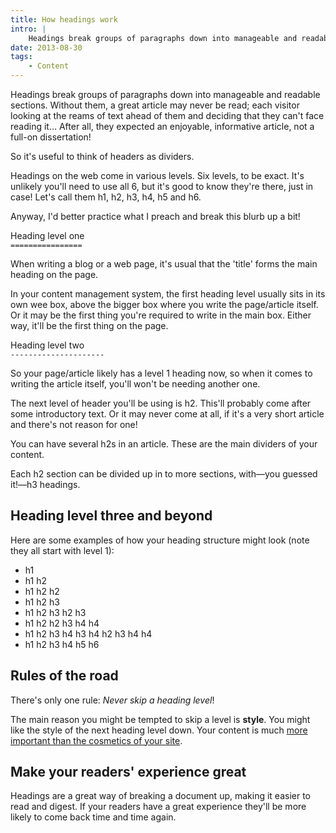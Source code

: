 ```yaml
---
title: How headings work
intro: |
    Headings break groups of paragraphs down into manageable and readable sections, which makes them easy to read. But are you using them correctly?
date: 2013-08-30
tags:
    - Content
---
```


Headings break groups of paragraphs down into manageable and readable sections. Without them, a great article may never be read; each visitor looking at the reams of text ahead of them and deciding that they can't face reading it… After all, they expected an enjoyable, informative article, not a full-on dissertation!

So it's useful to think of headers as dividers.

Headings on the web come in various levels. Six levels, to be exact. It's unlikely you'll need to use all 6, but it's good to know they're there, just in case! Let's call them h1, h2, h3, h4, h5 and h6.

Anyway, I'd better practice what I preach and break this blurb up a bit!

Heading level one<br />
`================`

When writing a blog or a web page, it's usual that the 'title' forms the main heading on the page.

In your content management system, the first heading level usually sits in its own wee box, above the bigger box where you write the page/article itself. Or it may be the first thing you're required to write in the main box. Either way, it'll be the first thing on the page.

Heading level two<br />
`---------------------`

So your page/article likely has a level 1 heading now, so when it comes to writing the article itself, you'll won't be needing another one.

The next level of header you'll be using is h2. This'll probably come after some introductory text. Or it may never come at all, if it's a very short article and there's not reason for one!

You can have several h2s in an article. These are the main dividers of your content.

Each h2 section can be divided up in to more sections, with—you guessed it!—h3 headings.

## Heading level three and beyond

Here are some examples of how your heading structure might look (note they all start with level 1):

* h1
* h1 h2
* h1 h2 h2
* h1 h2 h3
* h1 h2 h3 h2 h3
* h1 h2 h2 h3 h4 h4
* h1 h2 h3 h4 h3 h4 h2 h3 h4 h4
* h1 h2 h3 h4 h5 h6


## Rules of the road

There's only one rule: _Never skip a heading level_!

The main reason you might be tempted to skip a level is **style**. You might like the style of the next heading level down. Your content is much [more important than the cosmetics of your site](/resources/what-you-see-isnt-what-you-get).


## Make your readers' experience great

Headings are a great way of breaking a document up, making it easier to read and digest. If your readers have a great experience they'll be more likely to come back time and time again.
